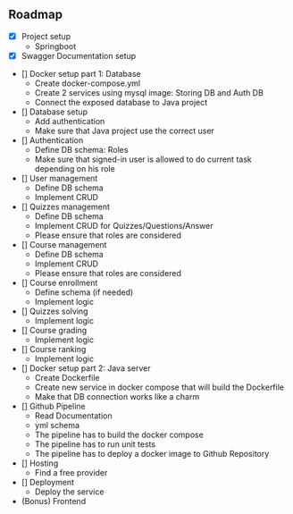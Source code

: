 ## Roadmap

- [x] Project setup
  - Springboot
- [x] Swagger Documentation setup
- [] Docker setup part 1: Database
  - Create docker-compose.yml
  - Create 2 services using mysql image: Storing DB and Auth DB
  - Connect the exposed database to Java project
- [] Database setup
  - Add authentication
  - Make sure that Java project use the correct user
- [] Authentication
  - Define DB schema: Roles
  - Make sure that signed-in user is allowed to do current task depending on his role
- [] User management
  - Define DB schema
  - Implement CRUD
- [] Quizzes management
  - Define DB schema
  - Implement CRUD for Quizzes/Questions/Answer
  - Please ensure that roles are considered
- [] Course management
  - Define DB schema
  - Implement CRUD
  - Please ensure that roles are considered
- [] Course enrollment
  - Define schema (if needed)
  - Implement logic
- [] Quizzes solving
  - Implement logic
- [] Course grading
  - Implement logic
- [] Course ranking 
  - Implement logic
- [] Docker setup part 2: Java server
  - Create Dockerfile
  - Create new service in docker compose that will build the Dockerfile
  - Make that DB connection works like a charm
- [] Github Pipeline
  - Read Documentation
  - yml schema
  - The pipeline has to build the docker compose
  - The pipeline has to run unit tests
  - The pipeline has to deploy a docker image to Github Repository
- [] Hosting
  - Find a free provider
- [] Deployment
  - Deploy the service
- (Bonus) Frontend